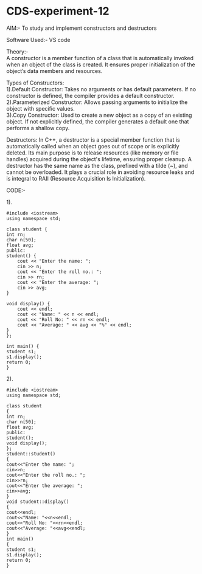 # CDS-experiment-12

AIM:- To study and implement constructors and destructors<br>

Software Used:- VS code <br>

Theory:-<br>
A constructor is a member function of a class that is automatically invoked when an object of the class is created. It ensures proper initialization of the object’s data members and resources.<br>

Types of Constructors:<br>
1).Default Constructor: Takes no arguments or has default parameters. If no constructor is defined, the compiler provides a default constructor.<br>
2).Parameterized Constructor: Allows passing arguments to initialize the object with specific values.<br>
3).Copy Constructor: Used to create a new object as a copy of an existing object. If not explicitly defined, the compiler generates a default one that performs a shallow copy.<br>

Destructors: In C++, a destructor is a special member function that is automatically called when an object goes out of scope or is explicitly deleted. Its main purpose is to release resources (like memory or file handles) acquired during the object's lifetime, ensuring proper cleanup. A destructor has the same name as the class, prefixed with a tilde (~), and cannot be overloaded. It plays a crucial role in avoiding resource leaks and is integral to RAII (Resource Acquisition Is Initialization).<br>


CODE:-

1).<br>

    #include <iostream>
    using namespace std;

    class student {
    int rn;
    char n[50];
    float avg;
    public:
    student() {
        cout << "Enter the name: ";
        cin >> n;
        cout << "Enter the roll no.: ";
        cin >> rn;
        cout << "Enter the average: ";
        cin >> avg;
    }

    void display() {
        cout << endl;
        cout << "Name: " << n << endl;
        cout << "Roll No: " << rn << endl;
        cout << "Average: " << avg << "%" << endl;
    }
    };

    int main() {
    student s1;
    s1.display();
    return 0;
    }

2).<br>
    
    #include <iostream>
    using namespace std;

    class student
    {
    int rn;
    char n[50];
    float avg;
    public:
    student();
    void display();
    };
    student::student()
    {
    cout<<"Enter the name: ";
    cin>>n;
    cout<<"Enter the roll no.: ";
    cin>>rn;
    cout<<"Enter the average: ";
    cin>>avg;
    }
    void student::display()
    {
    cout<<endl;
    cout<<"Name: "<<n<<endl;
    cout<<"Roll No: "<<rn<<endl;
    cout<<"Average: "<<avg<<endl;
    }
    int main()
    {
    student s1;
    s1.display();
    return 0;
    }




